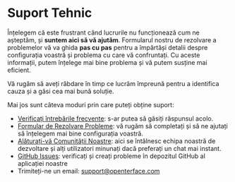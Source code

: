 # Suport Tehnic

Înțelegem că este frustrant când lucrurile nu funcționează cum ne așteptăm, și **suntem aici să vă ajutăm**. Formularul nostru de rezolvare a problemelor vă va ghida **pas cu pas** pentru a împărtăși detalii despre configurația voastră și problema cu care vă confruntați. Cu aceste informații, putem înțelege mai bine problema și vă putem susține mai eficient.

Vă rugăm să aveți răbdare în timp ce lucrăm împreună pentru a identifica cauza și a găsi cea mai bună soluție.

Mai jos sunt câteva moduri prin care puteți obține suport:

- [Verificați întrebările frecvente](/faq): s-ar putea să găsiți răspunsul acolo.
- [Formular de Rezolvare Probleme](/support): vă rugăm să completați și să ne ajutați să înțelegem mai bine configurația voastră.
- [Alăturați-vă Comunității Noastre](/community): aici se întâlnesc echipa noastră de dezvoltare și alți utilizatori minunați dacă preferați un chat mai instant.
- [GitHub Issues](/app): verificați și creați probleme în depozitul GitHub al aplicației noastre
- Trimiteți-ne un email: [support@openterface.com](mailto:support@openterface.com)
